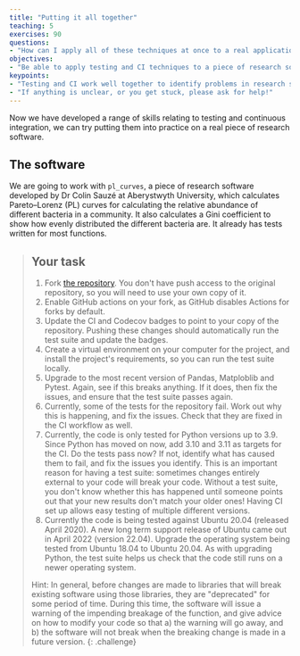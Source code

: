 ```yaml
---
title: "Putting it all together"
teaching: 5
exercises: 90
questions:
- "How can I apply all of these techniques at once to a real application?"
objectives:
- "Be able to apply testing and CI techniques to a piece of research software."
keypoints:
- "Testing and CI work well together to identify problems in research software and allow them to be fixed quickly."
- "If anything is unclear, or you get stuck, please ask for help!"
---
```


Now we have developed a range of skills relating to testing and continuous
integration, we can try putting them into practice on a real piece of research
software.

## The software

We are going to work with `pl_curves`, a piece of research software developed by
Dr Colin Sauzé at Aberystwyth University, which calculates Pareto–Lorenz (PL)
curves for calculating the relative abundance of different bacteria in a
community. It also calculates a Gini coefficient to show how evenly distributed
the different bacteria are. It already has tests written for most functions.

> ## Your task
> 
> 1. Fork [the repository][pl-curves]. You don't have push access to the original
>    repository, so you will need to use your own copy of it.
> 2. Enable GitHub actions on your fork,
>    as GitHub disables Actions for forks by default.
> 3. Update the CI and Codecov badges to point to your copy of the repository.
>    Pushing these changes should automatically run the test suite and update
>    the badges.
> 4. Create a virtual environment on your computer for the project, and install
>    the project's requirements, so you can run the test suite locally.
> 5. Upgrade to the most recent version of Pandas, Matploblib and Pytest. Again, see if this breaks
>    anything. If it does, then fix the issues, and ensure that the test suite
>    passes again.
> 6. Currently, some of the tests for the repository fail. Work out why this is
>    happening, and fix the issues. Check that they are fixed in the CI workflow
>    as well.
> 7. Currently, the code is only tested for Python versions up to 3.9. Since
>    Python has moved on now, add 3.10 and 3.11 as targets for the CI. Do the
>    tests pass now? If not, identify what has caused them to fail, and fix the
>    issues you identify. This is an important reason for having a test suite:
>    sometimes changes entirely external to your code will break your code.
>    Without a test suite, you don't know whether this has happened until
>    someone points out that your new results don't match your older ones!
>    Having CI set up allows easy testing of multiple different versions.
> 8. Currently the code is being tested against Ubuntu 20.04 (released April 2020).
>    A new long term support release of Ubuntu came out in April 2022 (version 22.04).
>    Upgrade the operating system being tested from Ubuntu 18.04 to Ubuntu 20.04.
>    As with upgrading Python, the test suite helps us check that the code still
>    runs on a newer operating system.
>
> Hint: In general, before changes are made to libraries that will break
> existing software using those libraries, they are "deprecated" for some period
> of time. During this time, the software will issue a warning of the impending
> breakage of the function, and give advice on how to modify your code so that
> a) the warning will go away, and b) the software will not break when the
> breaking change is made in a future version.
{: .challenge}


[pl-curves]: https://github.com/CDT-AIMLAC/pl_curves
